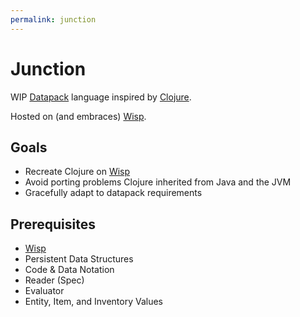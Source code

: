 ```yaml
---
permalink: junction
---
```

# Junction

WIP [Datapack](datapacks.md) language inspired by [Clojure](clojure.md).

Hosted on (and embraces) [Wisp](wisp.md).

## Goals

- Recreate Clojure on [Wisp](wisp.md)
- Avoid porting problems Clojure inherited from Java and the JVM
- Gracefully adapt to datapack requirements

## Prerequisites

- [Wisp](wisp.md)
- Persistent Data Structures
- Code & Data Notation
- Reader (Spec)
- Evaluator
- Entity, Item, and Inventory Values
